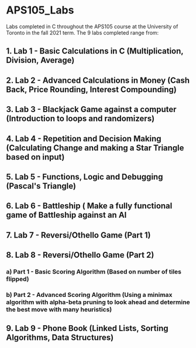 # APS105_Labs
Labs completed in C throughout the APS105 course at the University of Toronto in the fall 2021 term. The 9 labs completed range from:

## 1. Lab 1 - Basic Calculations in C (Multiplication, Division, Average)
## 2. Lab 2 - Advanced Calculations in Money (Cash Back, Price Rounding, Interest Compounding)
## 3. Lab 3 - Blackjack Game against a computer (Introduction to loops and randomizers)
## 4. Lab 4 - Repetition and Decision Making (Calculating Change and making a Star Triangle based on input)
## 5. Lab 5 - Functions, Logic and Debugging (Pascal's Triangle)
## 6. Lab 6 - Battleship ( Make a fully functional game of Battleship against an AI
## 7. Lab 7 - Reversi/Othello Game (Part 1)
## 8. Lab 8 - Reversi/Othello Game (Part 2)
###    a) Part 1 - Basic Scoring Algorithm (Based on number of tiles flipped)
###    b) Part 2 - Advanced Scoring Algorithm (Using a minimax algorithm with alpha-beta pruning to look ahead and determine the best move with many heuristics)
## 9. Lab 9 - Phone Book (Linked Lists, Sorting Algorithms, Data Structures)
